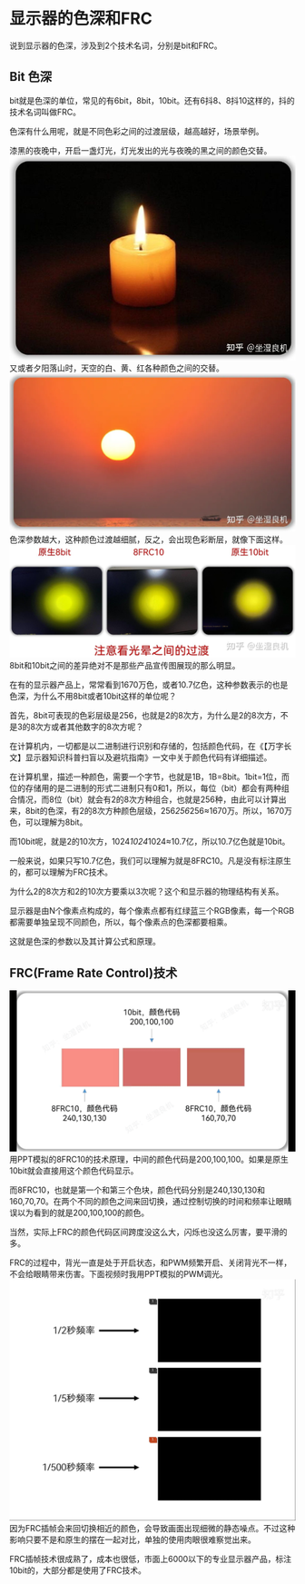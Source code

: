 # 显示器的色深和FRC
说到显示器的色深，涉及到2个技术名词，分别是bit和FRC。

## Bit 色深
bit就是色深的单位，常见的有6bit，8bit，10bit。还有6抖8、8抖10这样的，抖的技术名词叫做FRC。

色深有什么用呢，就是不同色彩之间的过渡层级，越高越好，场景举例。

漆黑的夜晚中，开启一盏灯光，灯光发出的光与夜晚的黑之间的颜色交替。
![](./Images/image1.png)
又或者夕阳落山时，天空的白、黄、红各种颜色之间的交替。
![](./Images/image2.png)
色深参数越大，这种颜色过渡越细腻，反之，会出现色彩断层，就像下面这样。
![](./Images/image3.png)
8bit和10bit之间的差异绝对不是那些产品宣传图展现的那么明显。

在有的显示器产品上，常常看到1670万色，或者10.7亿色，这种参数表示的也是色深，为什么不用8bit或者10bit这样的单位呢？

首先，8bit可表现的色彩层级是256，也就是2的8次方，为什么是2的8次方，不是3的8次方或者其他数字的8次方呢？

在计算机内，一切都是以二进制进行识别和存储的，包括颜色代码，在《【万字长文】显示器知识科普扫盲以及避坑指南》一文中关于颜色代码有详细描述。

在计算机里，描述一种颜色，需要一个字节，也就是1B，1B=8bit。1bit=1位，而位的存储用的是二进制的形式二进制只有0和1，所以，每位（bit）都会有两种组合情况，而8位（bit）就会有2的8次方种组合，也就是256种，由此可以计算出来，8bit的色深，有2的8次方种颜色层级，256*256*256≈1670万。所以，1670万色，可以理解为8bit。

而10bit呢，就是2的10次方，1024*1024*1024≈10.7亿，所以10.7亿色就是10bit。

一般来说，如果只写10.7亿色，我们可以理解为就是8FRC10。凡是没有标注原生的，都可以理解为FRC技术。

为什么2的8次方和2的10次方要乘以3次呢？这个和显示器的物理结构有关系。

显示器是由N个像素点构成的，每个像素点都有红绿蓝三个RGB像素，每一个RGB都需要单独呈现不同颜色，所以，每个像素点的色深都要相乘。

这就是色深的参数以及其计算公式和原理。

## FRC(Frame Rate Control)技术
![](./Images/FrameRateControl.gif)
用PPT模拟的8FRC10的技术原理，中间的颜色代码是200,100,100。如果是原生10bit就会直接用这个颜色代码显示。

而8FRC10，也就是第一个和第三个色块，颜色代码分别是240,130,130和160,70,70。在两个不同的颜色之间来回切换，通过控制切换的时间和频率让眼睛误以为看到的就是200,100,100的颜色。

当然，实际上FRC的颜色代码区间跨度没这么大，闪烁也没这么厉害，要平滑的多。

FRC的过程中，背光一直是处于开启状态，和PWM频繁开启、关闭背光不一样，不会给眼睛带来伤害。下面视频时我用PPT模拟的PWM调光。
![](./Images/PWMRateControl.gif)
因为FRC插帧会来回切换相近的颜色，会导致画面出现细微的静态噪点。不过这种影响只要不是和原生的摆在一起对比，单独的使用肉眼很难察觉出来。

FRC插帧技术很成熟了，成本也很低，市面上6000以下的专业显示器产品，标注10bit的，大部分都是使用了FRC技术。

